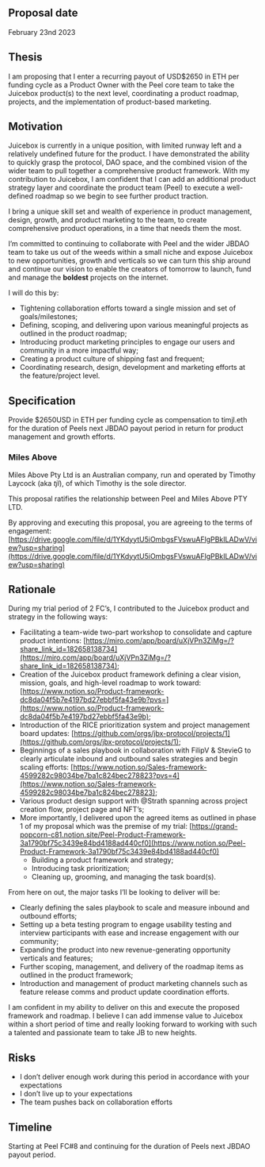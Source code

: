 ## Proposal date

February 23nd 2023

## Thesis

I am proposing that I enter a recurring payout of USD$2650 in ETH per funding cycle as a Product Owner with the Peel core team to take the Juicebox product(s) to the next level, coordinating a product roadmap, projects, and the implementation of product-based marketing. 

## Motivation

Juicebox is currently in a unique position, with limited runway left and a relatively undefined future for the product. I have demonstrated the ability to quickly grasp the protocol, DAO space, and the combined vision of the wider team to pull together a comprehensive product framework. With my contribution to Juicebox, I am confident that I can add an additional product strategy layer and coordinate the product team (Peel) to execute a well-defined roadmap so we begin to see further product traction.

I bring a unique skill set and wealth of experience in product management, design, growth, and product marketing to the team, to create comprehensive product operations, in a time that needs them the most.

I’m committed to continuing to collaborate with Peel and the wider JBDAO team to take us out of the weeds within a small niche and expose Juicebox to new opportunities, growth and verticals so we can turn this ship around and continue our vision to enable the creators of tomorrow to launch, fund and manage the **boldest** projects on the internet.

I will do this by:

- Tightening collaboration efforts toward a single mission and set of goals/milestones;
- Defining, scoping, and delivering upon various meaningful projects as outlined in the product roadmap;
- Introducing product marketing principles to engage our users and community in a more impactful way;
- Creating a product culture of shipping fast and frequent;
- Coordinating research, design, development and marketing efforts at the feature/project level.

## Specification

Provide $2650USD in ETH per funding cycle as compensation to timjl.eth for the duration of Peels next JBDAO payout period in return for product management and growth efforts.

### Miles Above

Miles Above Pty Ltd is an Australian company, run and operated by Timothy Laycock (aka *tjl*), of which Timothy is the sole director.

This proposal ratifies the relationship between Peel and Miles Above PTY LTD.

By approving and executing this proposal, you are agreeing to the terms of engagement: [https://drive.google.com/file/d/1YKdyytU5iOmbgsFVswuAFlgPBkILADwV/view?usp=sharing](https://drive.google.com/file/d/1YKdyytU5iOmbgsFVswuAFlgPBkILADwV/view?usp=sharing)

## Rationale

During my trial period of 2 FC’s, I contributed to the Juicebox product and strategy in the following ways:

- Facilitating a team-wide two-part workshop to consolidate and capture product intentions: [https://miro.com/app/board/uXjVPn3ZiMg=/?share_link_id=182658138734](https://miro.com/app/board/uXjVPn3ZiMg=/?share_link_id=182658138734);
- Creation of the Juicebox product framework defining a clear vision, mission, goals, and high-level roadmap to work toward: [https://www.notion.so/Product-framework-dc8da04f5b7e4197bd27ebbf5fa43e9b?pvs=](https://www.notion.so/Product-framework-dc8da04f5b7e4197bd27ebbf5fa43e9b);
- Introduction of the RICE prioritization system and project management board updates: [https://github.com/orgs/jbx-protocol/projects/1](https://github.com/orgs/jbx-protocol/projects/1);
- Beginnings of a sales playbook in collaboration with FilipV & StevieG to clearly articulate inbound and outbound sales strategies and begin scaling efforts: [https://www.notion.so/Sales-framework-4599282c98034be7ba1c824bec278823?pvs=4](https://www.notion.so/Sales-framework-4599282c98034be7ba1c824bec278823);
- Various product design support with @Strath spanning across project creation flow, project page and NFT’s;
- More importantly, I delivered upon the agreed items as outlined in phase 1 of my proposal which was the premise of my trial: [https://grand-popcorn-c81.notion.site/Peel-Product-Framework-3a1790bf75c3439e84bd4188ad440cf0](https://www.notion.so/Peel-Product-Framework-3a1790bf75c3439e84bd4188ad440cf0)
    - Building a product framework and strategy;
    - Introducing task prioritization;
    - Cleaning up, grooming, and managing the task board(s).

From here on out, the major tasks I’ll be looking to deliver will be:

- Clearly defining the sales playbook to scale and measure inbound and outbound efforts;
- Setting up a beta testing program to engage usability testing and interview participants with ease and increase engagement with our community;
- Expanding the product into new revenue-generating opportunity verticals and features;
- Further scoping, management, and delivery of the roadmap items as outlined in the product framework;
- Introduction and management of product marketing channels such as feature release comms and product update coordination efforts.

I am confident in my ability to deliver on this and execute the proposed framework and roadmap. I believe I can add immense value to Juicebox within a short period of time and really looking forward to working with such a talented and passionate team to take JB to new heights.

## Risks

- I don’t deliver enough work during this period in accordance with your expectations
- I don’t live up to your expectations
- The team pushes back on collaboration efforts

## Timeline

Starting at Peel FC#8 and continuing for the duration of Peels next JBDAO payout period.
